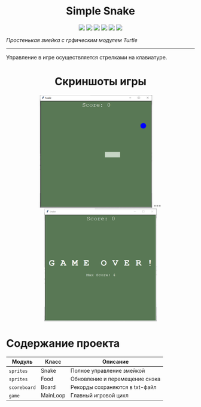 
<h1 align="center">Simple Snake</h1>

<p align="left">
 
</p>

<p align="right">
  


<p align="center">
  <img src="https://img.shields.io/badge/made%20on-python-blue" >
  <img src="https://img.shields.io/badge/with-turtle-brightgreen">
  <img src="https://img.shields.io/github/license/jonotyan/Simple-Snake">
  <img src="https://img.shields.io/badge/%20-%20-white" >
  <a href="https://t.me/openlaketv"><img src="https://img.shields.io/badge/%20more%20guides-here-informational"></a>
  <img src="https://img.shields.io/github/stars/jonotyan/Simple-Snake">
</p>

  


_Простенькая змейка с грфическим модулем Turtle_

---
Управление в игре осуществляется стрелками на клавиатуре.

<h1 align="center">Скриншоты игры</h1>

<p align='center'>
  <img src="data/gamescreen.png" alt='Главный экран игры' width='300' height='300'>
  ---
  <img src="data/gameoverscreen.png" alt='Экран проигрыша' width='300' height='300'>
</p>


# Содержание проекта

| Модуль       | Класс    | Описание                       |
| ------------ | -------- | -------------------------------|
| `sprites`    | Snake    | Полное управление змейкой      |
| `sprites`    | Food     | Обновление и перемещение снэка |
| `scoreboard` | Board    | Рекорды сохраняются в txt-файл |
| `game      ` | MainLoop | Главный игровой цикл           |
